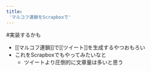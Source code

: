 ```yaml
---
title:
 'マルコフ連鎖をScrapboxで'
---
```


#実装するかも
- [[マルコフ連鎖]]で[[ツイート]]を生成するやつおもろい
- これをScrapboxでもやってみたいなと
    - ツイートより圧倒的に文章量は多いと思う